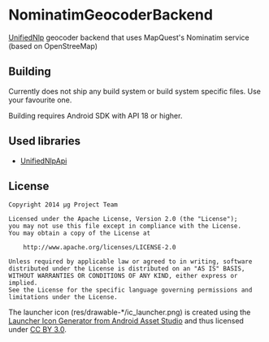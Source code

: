 NominatimGeocoderBackend
========================
[UnifiedNlp](https://github.com/microg/android_packages_apps_UnifiedNlp) geocoder backend that uses MapQuest's Nominatim service (based on OpenStreeMap)

Building
--------
Currently does not ship any build system or build system specific files. Use your favourite one.

Building requires Android SDK with API 18 or higher.

Used libraries
--------------
-	[UnifiedNlpApi](https://github.com/microg/android_packages_apps_UnifiedNlp)

License
-------
    Copyright 2014 μg Project Team
    
    Licensed under the Apache License, Version 2.0 (the "License");
    you may not use this file except in compliance with the License.
    You may obtain a copy of the License at
    
        http://www.apache.org/licenses/LICENSE-2.0
    
    Unless required by applicable law or agreed to in writing, software
    distributed under the License is distributed on an "AS IS" BASIS,
    WITHOUT WARRANTIES OR CONDITIONS OF ANY KIND, either express or implied.
    See the License for the specific language governing permissions and
    limitations under the License.

The launcher icon (res/drawable-*/ic_launcher.png) is created using the [Launcher Icon Generator from Android Asset Studio](https://android-ui-utils.googlecode.com/hg/asset-studio/dist/icons-launcher.html) and thus licensed under [CC BY 3.0](http://creativecommons.org/licenses/by/3.0/).
